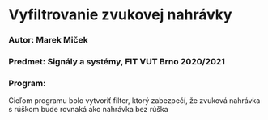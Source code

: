 # Vyfiltrovanie zvukovej nahrávky

### Autor: Marek Miček

### Predmet: Signály a systémy, FIT VUT Brno 2020/2021

### Program:
Cieľom programu bolo vytvoriť filter, ktorý zabezpečí, že zvuková nahrávka s rúškom bude rovnaká ako nahrávka bez rúška
